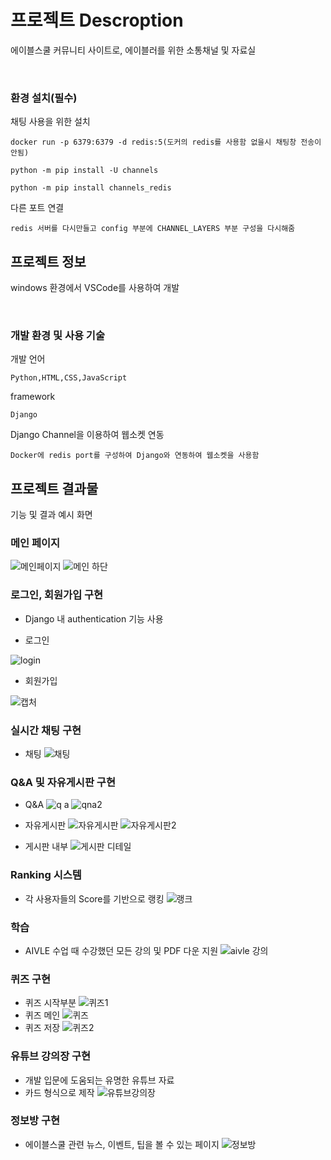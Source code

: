 # 프로젝트 Descroption

에이블스쿨 커뮤니티 사이트로, 에이블러를 위한 소통채널 및 자료실

&nbsp;
### 환경 설치(필수)

채팅 사용을 위한 설치

```
docker run -p 6379:6379 -d redis:5(도커의 redis를 사용함 없을시 채팅창 전송이 안됨)

python -m pip install -U channels

python -m pip install channels_redis
```

다른 포트 연결

```
redis 서버를 다시만들고 config 부분에 CHANNEL_LAYERS 부분 구성을 다시해줌
```

## 프로젝트 정보

windows 환경에서 VSCode를 사용하여 개발

&nbsp;
### 개발 환경 및 사용 기술

개발 언어

```
Python,HTML,CSS,JavaScript
```
framework
```
Django
```

Django Channel을 이용하여 웹소켓 연동
```
Docker에 redis port를 구성하여 Django와 연동하여 웹소켓을 사용함
```

## 프로젝트 결과물

기능 및 결과 예시 화면
&nbsp;

### 메인 페이지

![메인페이지](https://user-images.githubusercontent.com/94459523/151495437-ef1bccb7-3713-40bd-b846-ed807d8360b5.PNG)
![메인 하단](https://user-images.githubusercontent.com/94459523/151495439-fecf5c9b-0b1d-4667-a3cd-76583d9a18a8.PNG)


### 로그인, 회원가입 구현
- Django 내 authentication 기능 사용 

- 로그인

![login](https://user-images.githubusercontent.com/94459523/151492540-8ceece9c-0b7f-4db7-99d6-f86ebd4d15e1.PNG)

- 회원가입

![캡처](https://user-images.githubusercontent.com/94459523/151493346-b8d99a30-c0e9-4e3d-b969-07a4bdb07f47.PNG)

### 실시간 채팅 구현
- 채팅 
![채팅](https://user-images.githubusercontent.com/76045608/151493872-3ecc6b9a-1dd8-44d2-87d4-9b825788a0de.PNG)

### Q&A 및 자유게시판 구현
- Q&A
![q a](https://user-images.githubusercontent.com/74363678/151495274-5d5bc913-a271-491a-a652-025430c0e141.PNG)
![qna2](https://user-images.githubusercontent.com/74363678/151495287-e6612b67-f9b4-44c6-a39b-029851e6ab20.PNG)


- 자유게시판
![자유게시판](https://user-images.githubusercontent.com/74363678/151495202-d543d064-c552-4769-9bfd-9881b3293945.PNG)
![자유게시판2](https://user-images.githubusercontent.com/74363678/151495254-76d73d6b-6278-4ca6-a0da-31a71bc4c72a.PNG)

- 게시판 내부
![게시판 디테일](https://user-images.githubusercontent.com/76045608/151508790-3e770919-633d-44b1-b07f-3ad7e014459d.PNG)
### Ranking 시스템
- 각 사용자들의 Score를 기반으로 랭킹
![랭크](https://user-images.githubusercontent.com/96154446/151490568-d780c1b8-793f-4342-8f96-175f9d3d97d8.PNG)

### 학습 
- AIVLE 수업 때 수강했던 모든 강의 및 PDF 다운 지원
![aivle 강의](https://user-images.githubusercontent.com/96154446/151490651-b039e1c6-eadd-4266-b576-c1f0236a687d.PNG)

### 퀴즈 구현
- 퀴즈 시작부분
![퀴즈1](https://user-images.githubusercontent.com/76045608/151493840-73024c4f-7ebd-4eaf-8f1a-bc502e6c4537.PNG)
- 퀴즈 메인
![퀴즈](https://user-images.githubusercontent.com/76045608/151508784-db51a5ed-bb1e-4012-81dc-ad550e1e2f44.PNG)
- 퀴즈 저장
![퀴즈2](https://user-images.githubusercontent.com/76045608/151493862-93caa8a8-e549-4063-88fb-f907a1915538.PNG)

### 유튜브 강의장 구현
- 개발 입문에 도움되는 유명한 유튜브 자료
- 카드 형식으로 제작 
![유튜브강의장](https://user-images.githubusercontent.com/94459523/151494271-97d9c35b-10e6-4778-ae16-41012c9d2a51.PNG)

### 정보방 구현
- 에이블스쿨 관련 뉴스, 이벤트, 팁을 볼 수 있는 페이지
![정보방](https://user-images.githubusercontent.com/94459523/151494793-baa8ff7f-67ac-43c7-a273-7d8c26b9cd60.PNG)

